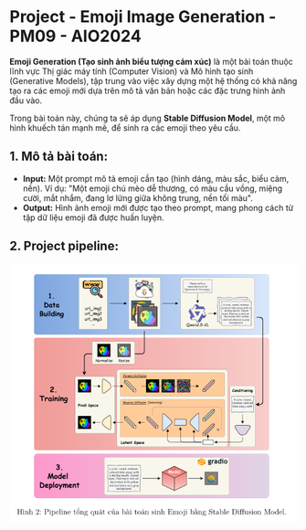 # Project - Emoji Image Generation - PM09 - AIO2024

**Emoji Generation (Tạo sinh ảnh biểu tượng cảm xúc)** là một bài toán thuộc lĩnh vực Thị giác máy tính (Computer Vision) và Mô hình tạo sinh (Generative Models), tập trung vào việc xây dựng một hệ thống có khả năng tạo ra các emoji mới dựa trên mô tả văn bản hoặc các đặc trưng hình ảnh đầu vào.

Trong bài toán này, chúng ta sẽ áp dụng **Stable Diffusion Model**, một mô hình khuếch tán mạnh mẽ, để sinh ra các emoji theo yêu cầu.

## 1. Mô tả bài toán: 
- **Input:** Một prompt mô tả emoji cần tạo (hình dáng, màu sắc, biểu cảm, nền). Ví dụ: "Một emoji chú mèo dễ thương, có màu cầu vồng, miệng cười, mắt nhắm, đang lơ lửng giữa không trung, nền tối màu".<br>
- **Output:** Hình ảnh emoji mới được tạo theo prompt, mang phong cách từ tập dữ liệu emoji đã được huấn luyện.

## 2. Project pipeline:
![Project pipeline](/readme_image/pipeline.png 'AIO2024')